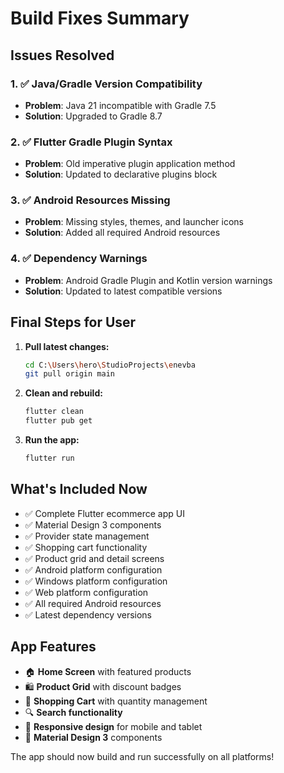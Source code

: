 




# Build Fixes Summary

## Issues Resolved

### 1. ✅ Java/Gradle Version Compatibility
- **Problem**: Java 21 incompatible with Gradle 7.5
- **Solution**: Upgraded to Gradle 8.7

### 2. ✅ Flutter Gradle Plugin Syntax
- **Problem**: Old imperative plugin application method
- **Solution**: Updated to declarative plugins block

### 3. ✅ Android Resources Missing
- **Problem**: Missing styles, themes, and launcher icons
- **Solution**: Added all required Android resources

### 4. ✅ Dependency Warnings
- **Problem**: Android Gradle Plugin and Kotlin version warnings
- **Solution**: Updated to latest compatible versions

## Final Steps for User

1. **Pull latest changes:**
   ```bash
   cd C:\Users\hero\StudioProjects\enevba
   git pull origin main
   ```

2. **Clean and rebuild:**
   ```bash
   flutter clean
   flutter pub get
   ```

3. **Run the app:**
   ```bash
   flutter run
   ```

## What's Included Now

- ✅ Complete Flutter ecommerce app UI
- ✅ Material Design 3 components
- ✅ Provider state management
- ✅ Shopping cart functionality
- ✅ Product grid and detail screens
- ✅ Android platform configuration
- ✅ Windows platform configuration
- ✅ Web platform configuration
- ✅ All required Android resources
- ✅ Latest dependency versions

## App Features

- 🏠 **Home Screen** with featured products
- 🛍️ **Product Grid** with discount badges
- 🛒 **Shopping Cart** with quantity management
- 🔍 **Search functionality**
- 📱 **Responsive design** for mobile and tablet
- 🎨 **Material Design 3** components

The app should now build and run successfully on all platforms!




